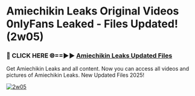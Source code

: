 # Amiechikin Leaks Original Videos 0nlyFans Leaked - Files Updated! (2w05)

<h3>🔴 CLICK HERE 🌐==►► <a href="https://tinyurl.com/2jnfzry5" rel="nofollow">Amiechikin Leaks Updated Files</a></h3>

Get Amiechikin Leaks and all content. Now you can access all videos and pictures of Amiechikin Leaks. New Updated Files 2025!

[![2w05](https://i.imgur.com/GyGTBgg.gif)](https://tinyurl.com/2jnfzry5)
